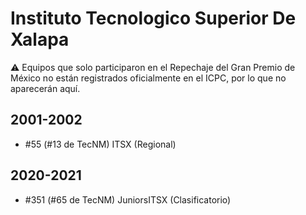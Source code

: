 # Instituto Tecnologico Superior De Xalapa

:warning: Equipos que solo participaron en el Repechaje del Gran Premio de México no están registrados oficialmente en el ICPC, por lo que no aparecerán aquí.

## 2001-2002

- #55 (#13 de TecNM) ITSX (Regional)

## 2020-2021

- #351 (#65 de TecNM) JuniorsITSX (Clasificatorio)


